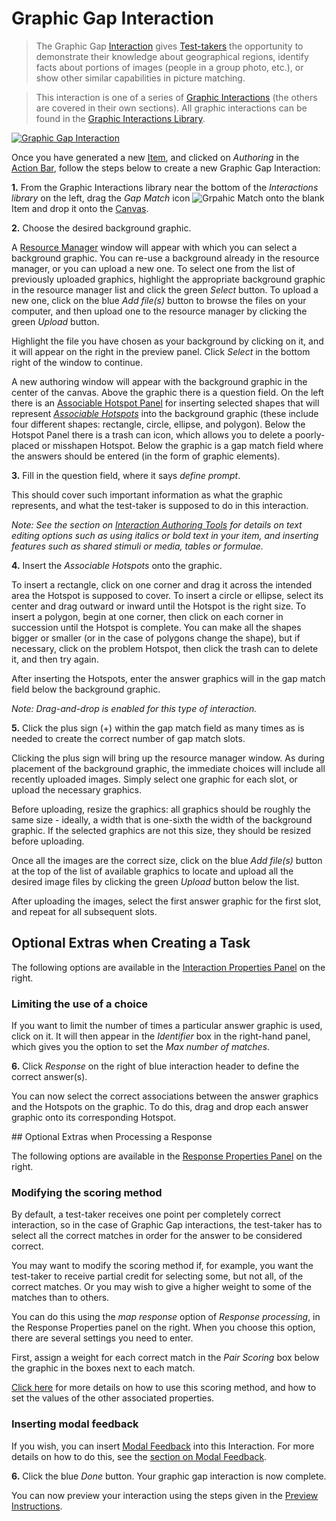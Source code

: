 <!--
created_at: 2016-12-15
authors:         
    - "Catherine Pease"
--> 

# Graphic Gap Interaction

>The Graphic Gap [Interaction](../appendix/glossary.md#interaction) gives [Test-takers](../appendix/glossary.md#test-taker) the opportunity to demonstrate their knowledge about geographical regions, identify facts about portions of images (people in a group photo, etc.), or show other similar capabilities in picture matching.

>This interaction is one of a series of [Graphic Interactions](../appendix/glossary.md#graphic-interactions) (the others are covered in their own sections). All graphic interactions can be found in the [Graphic Interactions Library](../appendix/glossary.md#graphic-interactions-library).

[![Graphic Gap Interaction](https://img.youtube.com/vi/gF0hXkP03D4/hqdefault.jpg)](https://youtube.com/watch?v=gF0hXkP03D4&rel=0 "Graphic Gap Interaction")

Once you have generated a new [Item](../appendix/glossary.md#item), and clicked on *Authoring* in the [Action Bar](../appendix/glossary.md#action-bar), follow the steps below to create a new Graphic Gap Interaction:

**1.** From the Graphic Interactions library near the bottom of the *Interactions library* on the left, drag the *Gap Match* icon ![Grpahic Match](../resources/_icons/graphic-match.png) onto the blank Item and drop it onto the [Canvas](../appendix/glossary.md#canvas).


**2.** Choose the desired background graphic.

A [Resource Manager](../appendix/glossary.md#resource-manager) window will appear with which you can select a background graphic. You can re-use a background already in the resource manager, or you can upload a new one. To select one from the list of previously uploaded graphics, highlight the appropriate background graphic in the resource manager list and click the green *Select* button. To upload a new one, click on the blue *Add file(s)* button to browse the files on your computer, and then upload one to the resource manager by clicking the green *Upload* button.

Highlight the file you have chosen as your background by clicking on it, and it will appear on the right in the preview panel. Click *Select* in the bottom right of the window to continue.

A new authoring window will appear with the background graphic in the center of the canvas. Above the graphic there is a question field. On the left there is an [Associable Hotspot Panel](../appendix/glossary.md#associable-hotspot-panel) for inserting selected shapes that will represent *[Associable Hotspots](../appendix/glossary.md#associable-hotspots)* into the background graphic (these include four different shapes: rectangle, circle, ellipse, and polygon). Below the Hotspot Panel there is a trash can icon, which allows you to delete a poorly-placed or misshapen Hotspot. Below the graphic is a gap match field where the answers should be entered (in the form of graphic elements).

**3.** Fill in the question field, where it says _define prompt_. 

This should cover such important information as what the graphic represents, and what the test-taker is supposed to do in this interaction.

*Note: See the section on [Interaction Authoring Tools](../interactions/interaction-authoring-tools.md) for details on text editing options such as using italics or bold text in your item, and inserting features such as shared stimuli or media, tables or formulae.*

**4.** Insert the *Associable Hotspots* onto the graphic.

To insert a rectangle, click on one corner and drag it across the intended area the Hotspot is supposed to cover. To insert a circle or ellipse, select its center and drag outward or inward until the Hotspot is the right size. To insert a polygon, begin at one corner, then click on each corner in succession until the Hotspot is complete. You can make all the shapes bigger or smaller (or in the case of polygons change the shape), but if necessary, click on the problem Hotspot, then click the trash can to delete it, and then try again.

After inserting the Hotspots, enter the answer graphics will in the gap match field below the background graphic.

*Note: Drag-and-drop is enabled for this type of interaction.*

**5.** Click the plus sign (+) within the gap match field as many times as is needed to create the correct number of gap match slots.

Clicking the plus sign will bring up the resource manager window. As during placement of the background graphic, the immediate choices will include all recently uploaded images. Simply select one graphic for each slot, or upload the necessary graphics.

Before uploading, resize the graphics: all graphics should be roughly the same size - ideally, a width that is one-sixth the width of the background graphic. If the selected graphics are not this size, they should be resized before uploading.

Once all the images are the correct size, click on the blue *Add file(s)* button at the top of the list of available graphics to locate and upload all the desired image files by clicking the green *Upload* button below the list.

After uploading the images, select the first answer graphic for the first slot, and repeat for all subsequent slots.

<aside class="optional-extras">
    
## Optional Extras when Creating a Task

The following options are available in the [Interaction Properties Panel](../appendix/glossary.md#interaction-properties-panel) on the right.

### Limiting the use of a choice

If you want to limit the number of times a particular answer graphic is used, click on it. It will then appear in the *Identifier* box in the right-hand panel, which gives you the option to set the *Max number of matches*. 
</aside>

**6.** Click *Response* on the right of blue interaction header to define the correct answer(s).

You can now select the correct associations between the answer graphics and the Hotspots on the graphic. To do this, drag and drop each answer graphic onto its corresponding Hotspot.

<aside class="optional-extras">
## Optional Extras when Processing a Response

The following options are available in the [Response Properties Panel](../appendix/glossary.md#response-properties-panel) on the right.

### Modifying the scoring method

By default, a test-taker receives one point per completely correct interaction, so in the case of Graphic Gap interactions, the test-taker has to select all the correct matches in order for the answer to be considered correct.

You may want to modify the scoring method if, for example, you want the test-taker to receive partial credit for selecting some, but not all, of the correct matches. Or you may wish to give a higher weight to some of the matches than to others. 

You can do this using the *map response* option of *Response processing*, in the Response Properties panel on the right. When you choose this option, there are several settings you need to enter.  

First, assign a weight for each correct match in the *Pair Scoring* box below the graphic in the boxes next to each match.

[Click here](../items/item-scoring-rules.md#item-scoring-rules) for more details on how to use this scoring method, and how to set the values of the other associated properties.


### Inserting modal feedback

If you wish, you can insert [Modal Feedback](../appendix/glossary.md#modal-feedback) into this Interaction. For more details on how to do this, see the [section on Modal Feedback](../items/modal-feedback.md).

</aside>

**6.** Click the blue *Done* button. Your graphic gap interaction is now complete.

You can now preview your interaction using the steps given in the [Preview Instructions](../items/preview.md).
